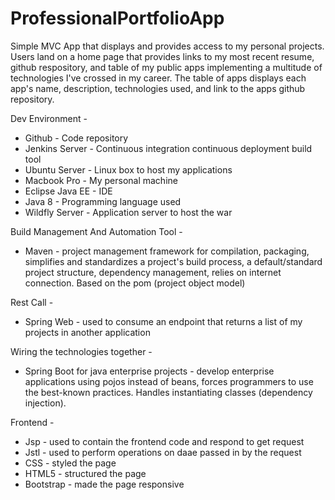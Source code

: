 # ProfessionalPortfolioApp


Simple MVC App that displays and provides access to my personal projects. Users land on a home page that provides links to my most recent resume, github respository, and table of my public apps implementing a multitude of technologies I've crossed in my career. The table of apps displays each app's name, description, technologies used, and link to the apps github repository.

Dev Environment -  
* Github - Code repository  
* Jenkins Server - Continuous integration continuous deployment build tool  
* Ubuntu Server - Linux box to host my applications  
* Macbook Pro - My personal machine  
* Eclipse Java EE - IDE
* Java 8 - Programming language used  
* Wildfly Server - Application server to host the war  

Build Management And Automation Tool -
* Maven - project management framework for compilation, packaging, simplifies and standardizes a project's build process, a default/standard project structure, dependency management, relies on internet connection. Based on the pom (project object model)  

Rest Call -
* Spring Web - used to consume an endpoint that returns a list of my projects in another application 

Wiring the technologies together -  
* Spring Boot for java enterprise projects  - develop enterprise applications using pojos instead of beans, forces programmers to use the best-known practices. Handles instantiating classes (dependency injection).  

Frontend -   
* Jsp - used to contain the frontend code and respond to get request
* Jstl - used to perform operations on daae passed in by the request 
* CSS - styled the page 
* HTML5 - structured the page 
* Bootstrap - made the page responsive
